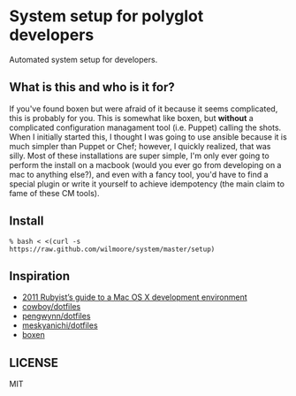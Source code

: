 # System setup for polyglot developers

Automated system setup for developers.

## What is this and who is it for?

If you've found boxen but were afraid of it because it seems complicated, this is probably for you. This is somewhat like boxen, but **without** a complicated configuration managament tool (i.e. Puppet) calling the shots. When I initially started this, I thought I was going to use ansible because it is much simpler than Puppet or Chef; however, I quickly realized, that was silly. Most of these installations are super simple, I'm only ever going to perform the install on a macbook (would you ever go from developing on a mac to anything else?), and even with a fancy tool, you'd have to find a special plugin or write it yourself to achieve idempotency (the main claim to fame of these CM tools).

## Install

    % bash < <(curl -s https://raw.github.com/wilmoore/system/master/setup)

## Inspiration

- [2011 Rubyist’s guide to a Mac OS X development environment](http://robots.thoughtbot.com/post/8700977975/2011-rubyists-guide-to-a-mac-os-x-development)
- [cowboy/dotfiles](https://github.com/cowboy/dotfiles)
- [pengwynn/dotfiles](https://github.com/pengwynn/dotfiles)
- [meskyanichi/dotfiles](https://github.com/meskyanichi/dotfiles)
- [boxen](https://github.com/boxen/our-boxen)

## LICENSE

  MIT

